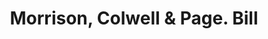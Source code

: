 ---
doi: 10.7916/D8HB0HC8
date_other: '1880'
date_other_textual: 1880-1889
form: printed ephemera
genre:
- Invoices
name:
- Morrison, Colwell & Page
object_in_context_url: https://biggert.cul.columbia.edu/items/view/ave_biggert_01929
subject_hierarchical_geographic:
- Troy, New York, United States
subject_name:
- Morrison, Colwell & Page
title: Morrison, Colwell & Page. Bill
sort_title: Morrison, Colwell & Page. Bill
call_number: ave_biggert_01929
coordinates:
- 42.73166666666667,-73.69250000000001
pid: ave_biggert_01929
identifiers: ave_biggert_01929
thumbnail: https://derivativo-2.library.columbia.edu/iiif/2/ldpd:490702/full/!256,256/0/native.jpg
permalink: "/items/ave_biggert_01929/"
layout: iiif-image-page
---